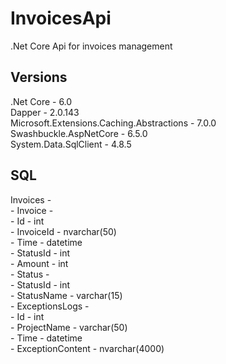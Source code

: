 # InvoicesApi
.Net Core Api for invoices management<br>

## Versions
.Net Core - 6.0<br>
Dapper - 2.0.143<br>
Microsoft.Extensions.Caching.Abstractions - 7.0.0<br>
Swashbuckle.AspNetCore - 6.5.0<br>
System.Data.SqlClient - 4.8.5<br>

## SQL
Invoices -<br>
    - Invoice -<br>
        - Id - int<br>
        - InvoiceId - nvarchar(50)<br>
        - Time - datetime<br>
        - StatusId - int<br>
        - Amount - int<br>
    - Status -<br>
        - StatusId - int<br>
        - StatusName - varchar(15)<br>
    - ExceptionsLogs -<br>
        - Id - int<br>
        - ProjectName - varchar(50)<br>
        - Time - datetime<br>
        - ExceptionContent - nvarchar(4000)<br>